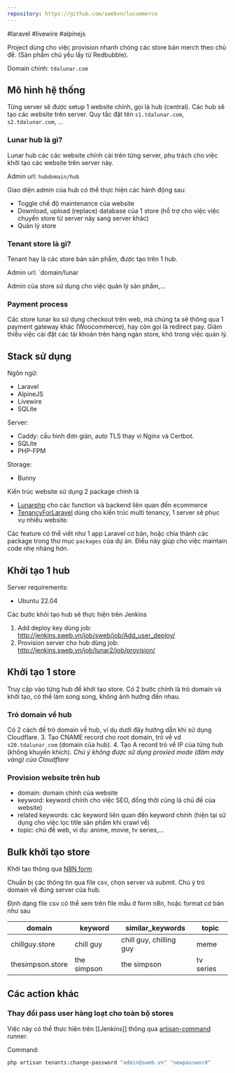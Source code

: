 ```yaml
---
repository: https://github.com/swebvn/lucommerce
---
```

#laravel
#livewire
#alpinejs

Project dùng cho việc provision nhanh chóng các store bán merch theo chủ đề. (Sản phẩm chủ yếu lấy từ Redbubble).

Domain chính: `tdalunar.com`

## Mô hình hệ thống

Từng server sẽ được setup 1 website chính, gọi là hub (central). Các hub sẽ tạo các website trên server. Quy tắc đặt tên `s1.tdalunar.com`, `s2.tdalunar.com`, ...

### Lunar hub là gì?

Lunar hub các các website chính cài trên từng server, phụ trách cho việc khởi tạo các website trên server này.

Admin url: `hubdomain/hub`

Giao diện admin của hub có thể thực hiện các hành động sau:
- Toggle chế độ maintenance của website
- Download, upload (replace) database của 1 store (hỗ trợ cho việc việc chuyển store từ server này sang server khác)
- Quản lý store

### Tenant store là gì?

Tenant hay là các store bán sản phẩm, được tạo trên 1 hub.

Admin url: `domain/lunar

Admin của store sử dụng cho việc quản lý sản phẩm,...


### Payment process

Các store lunar ko sử dụng checkout trên web, mà chúng ta sẽ thông qua 1 payment gateway khác (Woocommerce), hay còn gọi là redirect pay. Giảm thiểu việc cài đặt các tài khoản trên hàng ngàn store, khó trong việc quản lý.

## Stack sử dụng

Ngôn ngữ:
- Laravel
- AlpineJS
- Livewire
- SQLite

Server:
- Caddy: cấu hình đơn giản, auto TLS thay vì Nginx và Certbot.
- SQLite
- PHP-FPM

Storage:
- Bunny

Kiến trúc website sử dụng 2 package chính là
- [Lunarphp](https://lunarphp.com) cho các function và backend liên quan đến ecommerce
- [TenancyForLaravel](https://tenancyforlaravel.com/) dùng cho kiến trúc multi tenancy, 1 server sẽ phục vụ nhiều website.

Các feature có thể viết như 1 app Laravel cơ bản, hoặc chia thành các package trong thư mục `packages` của dự án. Điều này giúp cho việc maintain code nhẹ nhàng hơn.

## Khởi tạo 1 hub

Server requirements:
- Ubuntu 22.04

Các bước khỏi tạo hub sẽ thực hiện trên Jenkins

1. Add deploy key dùng job: http://jenkins.sweb.vn/job/sweb/job/Add_user_deploy/
2. Provision server cho hub dùng job: http://jenkins.sweb.vn/job/lunar2/job/provision/

## Khởi tạo 1 store

Truy cập vào từng hub để khởi tạo store. Có 2 bước chính là trỏ domain và khởi tạo, có thể làm song song, không ảnh hưởng đến nhau.

### Trỏ domain về hub

Có 2 cách đề trỏ domain về hub, ví dụ dưới đây hướng dẫn khi sử dụng Cloudflare.
3. Tạo CNAME record cho root domain, trỏ về vd `s20.tdalunar.com` (domain của hub).
4. Tạo A record trỏ về IP của từng hub (không khuyến khích).
*Chú ý không được sử dụng proxied mode (đám mây vàng) của Cloudflare*

### Provision website trên hub

- domain: domain chính của website
- keyword: keyword chính cho việc SEO, đồng thời cũng là chủ đề của website)
- related keywords: các keyword liên quan đến keyword chính (hiện tại sử dụng cho việc lọc title sản phẩm khi crawl về)
- topic: chủ đề web, ví dụ: anime, movie, tv series,...

## Bulk khởi tạo store

Khởi tạo thông qua [N8N form](http://n8n.customedge.co/form/12afc66b-68b4-4fba-ae8e-8e35869d73e8)


Chuẩn bị các thông tin qua file csv, chọn server và submit. Chú ý trỏ domain về đúng server của hub.

Định dạng file csv có thể xem trên file mẫu ở form n8n, hoặc format cơ bản như sau

| domain           | keyword     | similar_keywords        | topic     |
| ---------------- | ----------- | ----------------------- | --------- |
| chillguy.store   | chill guy   | chill guy, chilling guy | meme      |
| thesimpson.store | the simpson | the simpson             | tv series |

## Các action khác

### Thay đổi pass user hàng loạt cho toàn bộ stores

Việc này có thể thực hiện trên [[Jenkins]] thông qua [artisan-command](http://jenkins.sweb.vn/job/lunar2/job/run-artisan-command/) runner.

Command: 
```bash
php artisan tenants:change-password "admin@sweb.vn" "newpassword"
```
